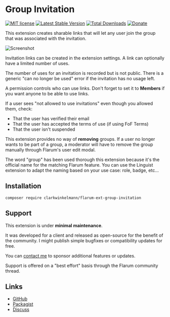 # Group Invitation

[![MIT license](https://img.shields.io/badge/license-MIT-blue.svg)](https://github.com/clarkwinkelmann/flarum-ext-group-invitation/blob/master/LICENSE.md) [![Latest Stable Version](https://img.shields.io/packagist/v/clarkwinkelmann/flarum-ext-group-invitation.svg)](https://packagist.org/packages/clarkwinkelmann/flarum-ext-group-invitation) [![Total Downloads](https://img.shields.io/packagist/dt/clarkwinkelmann/flarum-ext-group-invitation.svg)](https://packagist.org/packages/clarkwinkelmann/flarum-ext-group-invitation) [![Donate](https://img.shields.io/badge/paypal-donate-yellow.svg)](https://www.paypal.me/clarkwinkelmann)

This extension creates sharable links that will let any user join the group that was associated with the invitation.

![Screenshot](https://i.imgur.com/uumjObr.png)

Invitation links can be created in the extension settings.
A link can optionally have a limited number of uses.

The number of uses for an invitation is recorded but is not public.
There is a generic "can no longer be used" error if the invitation has no usage left.

A permission controls who can use links.
Don't forget to set it to **Members** if you want anyone to be able to use links.

If a user sees "not allowed to use invitations" even though you allowed them, check:

- That the user has verified their email
- That the user has accepted the terms of use (if using FoF Terms)
- That the user isn't suspended

This extension provides no way of **removing** groups.
If a user no longer wants to be part of a group, a moderator will have to remove the group manually through Flarum's user edit modal.

The word "group" has been used thorough this extension because it's the official name for the matching Flarum feature.
You can use the Linguist extension to adapt the naming based on your use case: role, badge, etc...

## Installation

    composer require clarkwinkelmann/flarum-ext-group-invitation

## Support

This extension is under **minimal maintenance**.

It was developed for a client and released as open-source for the benefit of the community.
I might publish simple bugfixes or compatibility updates for free.

You can [contact me](https://clarkwinkelmann.com/flarum) to sponsor additional features or updates.

Support is offered on a "best effort" basis through the Flarum community thread.

## Links

- [GitHub](https://github.com/clarkwinkelmann/flarum-ext-group-invitation)
- [Packagist](https://packagist.org/packages/clarkwinkelmann/flarum-ext-group-invitation)
- [Discuss](https://discuss.flarum.org/d/24627)
